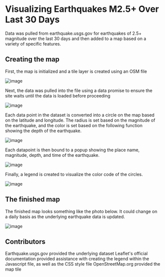 # Visualizing Earthquakes M2.5+ Over Last 30 Days

Data was pulled from earthquake.usgs.gov for earthquakes of 2.5+ magnitude over the last 30 days and then added to a map based on a variety of specific features.

## Creating the map

First, the map is initialized and a tile layer is created using an OSM file

![image](https://user-images.githubusercontent.com/116215793/230732299-6b086b12-c38c-4236-9867-0f77135d0dd6.png)

Next, the data was pulled into the file using a data promise to ensure the site waits until the data is loaded before proceeding

![image](https://user-images.githubusercontent.com/116215793/230732317-0d38537c-eaa5-4484-b18f-0677bbaf279e.png)

Each data point in the dataset is converted into a circle on the map based on the latitude and longitude. The radius is set based on the magnitude of the earthquake, and the color is set based on the following function showing the depth of the earthquake.

![image](https://user-images.githubusercontent.com/116215793/230732291-b29c2bd1-38aa-4d47-aedf-0d22994f9ad6.png)

Each datapoint is then bound to a popup showing the place name, magnitude, depth, and time of the earthquake.

![image](https://user-images.githubusercontent.com/116215793/230732425-081f7a26-be64-4260-bd04-c54504dd5577.png)

Finally, a legend is created to visualize the color code of the circles.

![image](https://user-images.githubusercontent.com/116215793/230732456-3917c208-a361-4c7e-b362-fe2d8d645508.png)

## The finished map

The finished map looks something like the photo below. It could change on a daily basis as the underlying earthquake data is updated.

![image](https://user-images.githubusercontent.com/116215793/230732491-25963f47-ab63-450a-baf1-9af2629acb7a.png)


## Contributors
Earthquake.usgs.gov provided the underlying dataset
Leaflet's official documentation provided assistance with creating the legend within the Javascript file, as well as the CSS style file
OpenStreetMap.org provided the map tile
